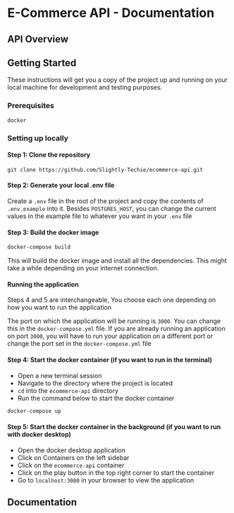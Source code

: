 # E-Commerce API - Documentation

## API Overview

## Getting Started

These instructions will get you a copy of the project up and running on your local machine for development and testing purposes.

### Prerequisites

```
docker
```

### Setting up locally

#### Step 1: Clone the repository

```
git clone https://github.com/Slightly-Techie/ecommerce-api.git
```

#### Step 2: Generate your local .env file

Create a `.env` file in the root of the project and copy the contents of `.env.example` into it. Besides `POSTGRES_HOST`, you can change the current values in the example file to whatever you want in your `.env` file

#### Step 3: Build the docker image

```sh
docker-compose build
```

This will build the docker image and install all the dependencies. This might take a while depending on your internet connection.

#### Running the application

Steps 4 and 5 are interchangeable, You choose each one depending on how you want to run the application

The port on which the application will be running is `3000`. You can change this in the `docker-compose.yml` file. If you are already running an application on port `3000`, you will have to run your application on a different port or change the port set in the `docker-compose.yml` file

#### Step 4: Start the docker container (if you want to run in the terminal)

- Open a new terminal session
- Navigate to the directory where the project is located
- `cd` into the `ecommerce-api` directory
- Run the command below to start the docker container

```sh
docker-compose up
```

#### Step 5: Start the docker container in the background (if you want to run with docker desktop)

- Open the docker desktop application
- Click on Containers on the left sidebar
- Click on the `ecommerce-api` container
- Click on the play button in the top right corner to start the container
- Go to `localhost:3000` in your browser to view the application

## Documentation

